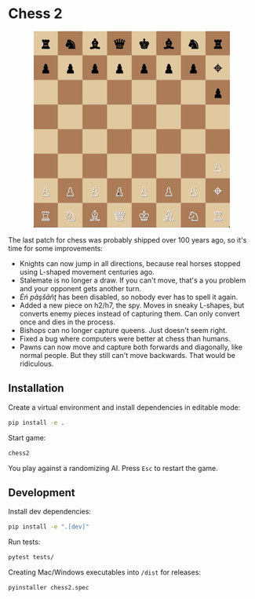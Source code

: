 # Chess 2

<p align="center">
    <img width="400" height="400" src="demo.gif" alt="Demo">
</p>

The last patch for chess was probably shipped over 100 years ago, so it's time for some improvements:

* Knights can now jump in all directions, because real horses stopped using L-shaped movement centuries ago.
* Stalemate is no longer a draw. If you can't move, that's a you problem and your opponent gets another turn.
* *Ėń pãşšãñţ*  has been disabled, so nobody ever has to spell it again.
* Added a new piece on h2/h7, the spy. Moves in sneaky L-shapes, but converts enemy pieces instead of capturing them. Can only convert once and dies in the process.
* Bishops can no longer capture queens. Just doesn't seem right.
* Fixed a bug where computers were better at chess than humans.
* Pawns can now move and capture both forwards and diagonally, like normal people. But they still can't move backwards. That would be ridiculous.


## Installation

Create a virtual environment and install dependencies in editable mode:
```sh
pip install -e .
```

Start game:
```sh
chess2
```

You play against a randomizing AI. Press `Esc` to restart the game.

## Development

Install dev dependencies:
```sh
pip install -e ".[dev]"
```

Run tests:
```sh
pytest tests/
```

Creating Mac/Windows executables into `/dist` for releases:
```sh
pyinstaller chess2.spec
```
